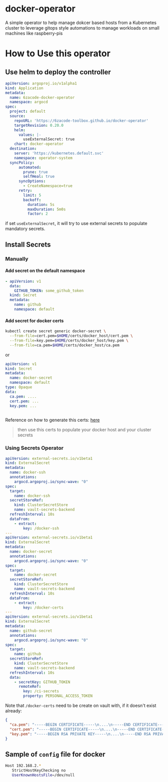 # docker-operator
A simple operator to help manage dokcer based hosts from a Kubernetes cluster to leverage gitops style automations to manage workloads on small machines like raspberry-pis


# How to Use this operator

## Use helm to deploy the controller

```yaml
apiVersion: argoproj.io/v1alpha1
kind: Application
metadata:
  name: 6zacode-docker-operator
  namespace: argocd
spec: 
  project: default
  source:
    repoURL: 'https://6zacode-toolbox.github.io/docker-operator'
    targetRevision: 0.20.0
    helm:
      values: |-
        useExternalSecret: true
    chart: docker-operator    
  destination:
    server: 'https://kubernetes.default.svc'
    namespace: operator-system
  syncPolicy:
      automated:
        prune: true
        selfHeal: true
      syncOptions:
        - CreateNamespace=true
      retry:
        limit: 5
        backoff:
          duration: 5s
          maxDuration: 5m0s
          factor: 2
```
if set `useExternalSecret`, it will try to use external secrets to populate mandatory secrets. 


## Install Secrets

### Manually 
#### Add secret on the default namespace 

```yaml 
- apiVersion: v1
  data:
    GITHUB_TOKEN: some_github_token
  kind: Secret
  metadata:
    name: github
    namespace: default
```
#### Add secret for docker certs

```bash 
kubectl create secret generic docker-secret \
  --from-file=cert.pem=$HOME/certs/docker_host/cert.pem \
  --from-file=key.pem=$HOME/certs/docker_host/key.pem \
  --from-file=ca.pem=$HOME/certs/docker_host/ca.pem
```

or
```yaml 
apiVersion: v1
kind: Secret
metadata:
  name: docker-secret
  namespace: default  
type: Opaque
data:
  ca.pem: ....
  cert.pem: ...
  key.pem: ...
  
```

Reference on how to generate this certs: [here](https://medium.com/p/c95e78817fa6)
> then use this certs to populate your docker host and your cluster secrets

### Using Secrets Operator

```yaml
apiVersion: external-secrets.io/v1beta1
kind: ExternalSecret
metadata:
  name: docker-ssh
  annotations:
    argocd.argoproj.io/sync-wave: "0"
spec:
  target:
    name: docker-ssh
  secretStoreRef:
    kind: ClusterSecretStore
    name: vault-secrets-backend
  refreshInterval: 10s
  dataFrom:
    - extract:      
        key: /docker-ssh
---
apiVersion: external-secrets.io/v1beta1
kind: ExternalSecret
metadata:
  name: docker-secret
  annotations:
    argocd.argoproj.io/sync-wave: "0"
spec:
  target:
    name: docker-secret
  secretStoreRef:
    kind: ClusterSecretStore
    name: vault-secrets-backend
  refreshInterval: 10s
  dataFrom:
    - extract:      
        key: /docker-certs
---
apiVersion: external-secrets.io/v1beta1
kind: ExternalSecret
metadata:
  name: github-secret
  annotations:
    argocd.argoproj.io/sync-wave: "0"
spec:
  target:
    name: github
  secretStoreRef:
    kind: ClusterSecretStore
    name: vault-secrets-backend
  refreshInterval: 10s
  data:
    - secretKey: GITHUB_TOKEN
      remoteRef:
        key: /ci-secrets        
        property: PERSONAL_ACCESS_TOKEN

```

Note that `/docker-certs` need to be create on vault with, if it doesn't exist already: 

```json
{
  "ca.pem": "-----BEGIN CERTIFICATE-----\n....\n-----END CERTIFICATE-----",
  "cert.pem": "-----BEGIN CERTIFICATE-----\n....\n-----END CERTIFICATE-----",
  "key.pem": "-----BEGIN RSA PRIVATE KEY-----\n....\n-----END RSA PRIVATE KEY-----"
}
```

## Sample of `config` file for docker

```bash
Host 192.168.2.*
   StrictHostKeyChecking no
   UserKnownHostsFile=/dev/null
```